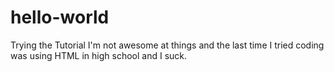 # hello-world
Trying the Tutorial
I'm not awesome at things and the last time I tried coding was using HTML in high school and I suck.

